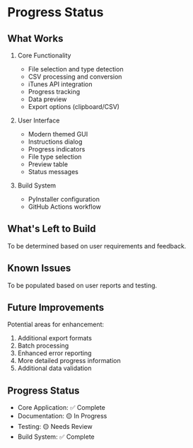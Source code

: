 # Progress Status

## What Works
1. Core Functionality
   - File selection and type detection
   - CSV processing and conversion
   - iTunes API integration
   - Progress tracking
   - Data preview
   - Export options (clipboard/CSV)

2. User Interface
   - Modern themed GUI
   - Instructions dialog
   - Progress indicators
   - File type selection
   - Preview table
   - Status messages

3. Build System
   - PyInstaller configuration
   - GitHub Actions workflow

## What's Left to Build
To be determined based on user requirements and feedback.

## Known Issues
To be populated based on user reports and testing.

## Future Improvements
Potential areas for enhancement:
1. Additional export formats
2. Batch processing
3. Enhanced error reporting
4. More detailed progress information
5. Additional data validation

## Progress Status
- Core Application: ✅ Complete
- Documentation: 🟡 In Progress
- Testing: 🟡 Needs Review
- Build System: ✅ Complete 